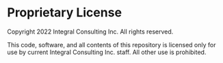 # Proprietary License

Copyright 2022 Integral Consulting Inc. All rights reserved.

This code, software, and all contents of this repository is licensed only for use by current Integral Consulting Inc. staff. All other use is prohibited.
